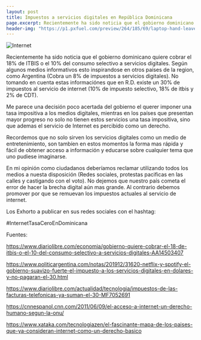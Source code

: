 ```yaml
---
layout: post
title: Impuestos a servicios digitales en República Dominicana
page.excerpt: Recientemente ha sido noticia que el gobierno dominicano quiere cobrar el 18% de ITBIS o el 10% del consumo selectivo a servicios digitales.
header-img: "https://p1.pxfuel.com/preview/264/185/69/laptop-hand-leave-internet.jpg"
---
```


![Internet](https://p1.pxfuel.com/preview/264/185/69/laptop-hand-leave-internet.jpg)

Recientemente ha sido noticia que el gobierno dominicano quiere cobrar el 18% de ITBIS o el 10% del consumo selectivo a servicios digitales.
Según algunos medios informativos esto inspirandose en otros países de la region, como Argentina (Cobra un 8% de  impuestos  a servicios digitales).
No tomando en cuenta estas informaciónes que en R.D. existe un 30% de impuestos al servicio de internet (10% de impuesto selectivo, 18% de itbis y 2% de CDT).

Me parece una decisión poco acertada del gobierno el querer imponer una tasa impositiva a los medios digitales, mientras en los países que presentan mayor progreso no solo no tienen estos servicios una tasa impositiva, sino que ademas el servicio  de Internet es percibido como un derecho.

Recordemos que no solo sirven los servicios digitales como un medio de entretenimiento, son tambíen en estos momentos la forma mas rápida y fácil de obtener acceso a información y educarse sobre cualquier tema  que uno pudiese imaginarse.


En mi opinión como ciudadanos deberíamos reclamar utilizando todos los medios a nuesta disposición (Redes sociales, protestas pacificas en las calles y castigando con el voto). No dejemos que nuestro país cometa el error de hacer la brecha digital aún  mas grande. Al contrario debemos promover por que se remuevan los impuestos actuales al servicio de internet.


Los Exhorto a publicar en sus redes sociales con el hashtag:

#InternetTasaCeroEnDominicana




Fuentes:

https://www.diariolibre.com/economia/gobierno-quiere-cobrar-el-18-de-itbis-o-el-10-del-consumo-selectivo-a-servicios-digitales-AA14503407

https://www.politicargentina.com/notas/201912/31620-netflix-y-spotify-el-gobierno-suavizo-fuerte-el-impuesto-a-los-servicios-digitales-en-dolares-y-no-pagaran-el-30.html

https://www.diariolibre.com/actualidad/tecnologia/impuestos-de-las-facturas-telefonicas-ya-suman-el-30-MF7052691

https://cnnespanol.cnn.com/2011/06/09/el-acceso-a-internet-un-derecho-humano-segun-la-onu/

https://www.xataka.com/tecnologiazen/el-fascinante-mapa-de-los-paises-que-ya-consideran-internet-como-un-derecho-basico
